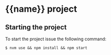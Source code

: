 # {{name}} project

## Starting the project

To start the project issue the following command:
```
$ nvm use && npm install && npm start
```
